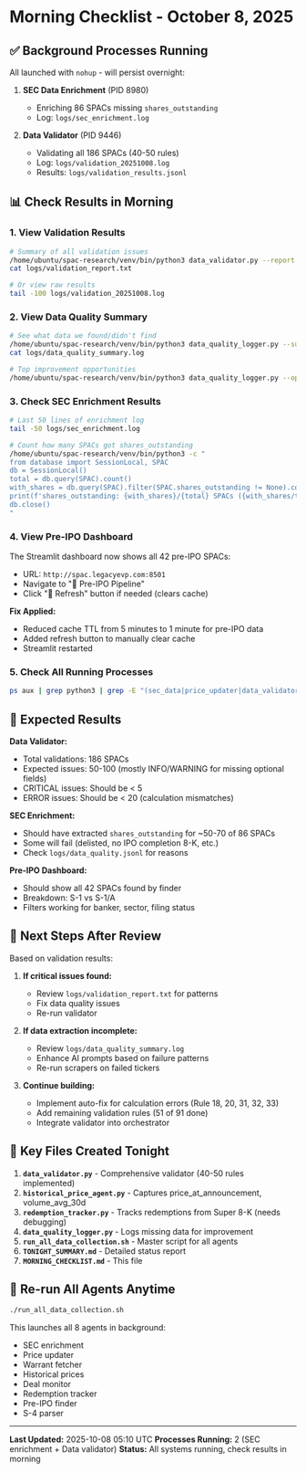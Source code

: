 # Morning Checklist - October 8, 2025

## ✅ Background Processes Running

All launched with `nohup` - will persist overnight:

1. **SEC Data Enrichment** (PID 8980)
   - Enriching 86 SPACs missing `shares_outstanding`
   - Log: `logs/sec_enrichment.log`

2. **Data Validator** (PID 9446)
   - Validating all 186 SPACs (40-50 rules)
   - Log: `logs/validation_20251008.log`
   - Results: `logs/validation_results.jsonl`

## 📊 Check Results in Morning

### 1. View Validation Results
```bash
# Summary of all validation issues
/home/ubuntu/spac-research/venv/bin/python3 data_validator.py --report
cat logs/validation_report.txt

# Or view raw results
tail -100 logs/validation_20251008.log
```

### 2. View Data Quality Summary
```bash
# See what data we found/didn't find
/home/ubuntu/spac-research/venv/bin/python3 data_quality_logger.py --summary
cat logs/data_quality_summary.log

# Top improvement opportunities
/home/ubuntu/spac-research/venv/bin/python3 data_quality_logger.py --opportunities
```

### 3. Check SEC Enrichment Results
```bash
# Last 50 lines of enrichment log
tail -50 logs/sec_enrichment.log

# Count how many SPACs got shares_outstanding
/home/ubuntu/spac-research/venv/bin/python3 -c "
from database import SessionLocal, SPAC
db = SessionLocal()
total = db.query(SPAC).count()
with_shares = db.query(SPAC).filter(SPAC.shares_outstanding != None).count()
print(f'shares_outstanding: {with_shares}/{total} SPACs ({with_shares/total*100:.1f}%)')
db.close()
"
```

### 4. View Pre-IPO Dashboard
The Streamlit dashboard now shows all 42 pre-IPO SPACs:
- URL: `http://spac.legacyevp.com:8501`
- Navigate to "🚀 Pre-IPO Pipeline"
- Click "🔄 Refresh" button if needed (clears cache)

**Fix Applied:**
- Reduced cache TTL from 5 minutes to 1 minute for pre-IPO data
- Added refresh button to manually clear cache
- Streamlit restarted

### 5. Check All Running Processes
```bash
ps aux | grep python3 | grep -E "(sec_data|price_updater|data_validator)" | grep -v grep
```

## 🎯 Expected Results

**Data Validator:**
- Total validations: 186 SPACs
- Expected issues: 50-100 (mostly INFO/WARNING for missing optional fields)
- CRITICAL issues: Should be < 5
- ERROR issues: Should be < 20 (calculation mismatches)

**SEC Enrichment:**
- Should have extracted `shares_outstanding` for ~50-70 of 86 SPACs
- Some will fail (delisted, no IPO completion 8-K, etc.)
- Check `logs/data_quality.jsonl` for reasons

**Pre-IPO Dashboard:**
- Should show all 42 SPACs found by finder
- Breakdown: S-1 vs S-1/A
- Filters working for banker, sector, filing status

## 🚀 Next Steps After Review

Based on validation results:

1. **If critical issues found:**
   - Review `logs/validation_report.txt` for patterns
   - Fix data quality issues
   - Re-run validator

2. **If data extraction incomplete:**
   - Review `logs/data_quality_summary.log`
   - Enhance AI prompts based on failure patterns
   - Re-run scrapers on failed tickers

3. **Continue building:**
   - Implement auto-fix for calculation errors (Rule 18, 20, 31, 32, 33)
   - Add remaining validation rules (51 of 91 done)
   - Integrate validator into orchestrator

## 📁 Key Files Created Tonight

1. **`data_validator.py`** - Comprehensive validator (40-50 rules implemented)
2. **`historical_price_agent.py`** - Captures price_at_announcement, volume_avg_30d
3. **`redemption_tracker.py`** - Tracks redemptions from Super 8-K (needs debugging)
4. **`data_quality_logger.py`** - Logs missing data for improvement
5. **`run_all_data_collection.sh`** - Master script for all agents
6. **`TONIGHT_SUMMARY.md`** - Detailed status report
7. **`MORNING_CHECKLIST.md`** - This file

## 🔄 Re-run All Agents Anytime

```bash
./run_all_data_collection.sh
```

This launches all 8 agents in background:
- SEC enrichment
- Price updater
- Warrant fetcher
- Historical prices
- Deal monitor
- Redemption tracker
- Pre-IPO finder
- S-4 parser

---

**Last Updated:** 2025-10-08 05:10 UTC
**Processes Running:** 2 (SEC enrichment + Data validator)
**Status:** All systems running, check results in morning
